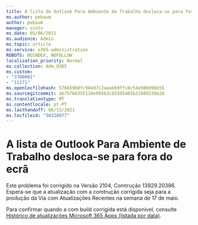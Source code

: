 ```yaml
---
title: A lista de Outlook Para Ambiente de Trabalho desloca-se para fora do ecrã
ms.author: pebaum
author: pebaum
manager: scotv
ms.date: 05/06/2021
ms.audience: Admin
ms.topic: article
ms.service: o365-administration
ROBOTS: NOINDEX, NOFOLLOW
localization_priority: Normal
ms.collection: Adm_O365
ms.custom:
- "3700001"
- "11171"
ms.openlocfilehash: 576659b8fc984d7c2aaabb9ffc8c54e980d9bb55
ms.sourcegitcommit: ab75f66355116e995b3cb5505465b31989339e28
ms.translationtype: MT
ms.contentlocale: pt-PT
ms.lasthandoff: 08/13/2021
ms.locfileid: "58328077"
---
```

# <a name="autocomplete-list-scrolls-off-the-screen-in-outlook-desktop"></a>A lista de Outlook Para Ambiente de Trabalho desloca-se para fora do ecrã

Este problema foi corrigido na Versão 2104, Comtrução 13929.20386. Espera-se que a atualização com a comtrução corrigida seja para a produção da Via com Atualizações Recentes na semana de 17 de maio. 

Para confirmar quando a com build corrigida está disponível, consulte [Histórico de atualizações Microsoft 365 Apps (listada por data)](https://docs.microsoft.com/officeupdates/update-history-microsoft365-apps-by-date).